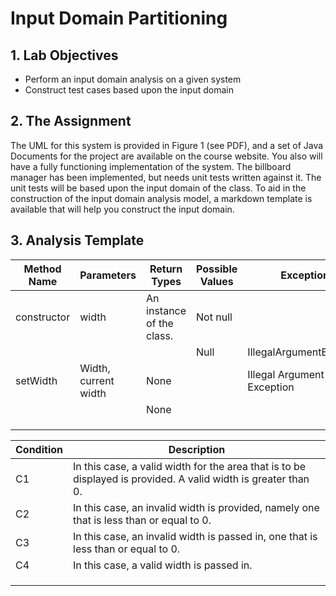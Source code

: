 # Input Domain Partitioning

## 1.	Lab Objectives
 * Perform an input domain analysis on a given system
 * Construct test cases based upon the input domain 

## 2.  The Assignment
The UML for this system is provided in Figure 1 (see PDF), and a set of Java Documents for the project are available on the course website.  You also will have a fully functioning implementation of the system.  The billboard manager has been implemented, but needs unit tests written against it.  The unit tests will be based upon the input domain of the class.  To aid in the construction of the input domain analysis model, a markdown template is available that will help you construct the input domain.


## 3.  Analysis Template
| Method Name | Parameters | Return Types | Possible Values | Exceptions | Condition |
| --- | --- | --- | --- | --- | --- |
| constructor | width | An instance of the class. | Not null |   | C1 |
|   |   |   | Null | IllegalArgumentException | C2 |
| setWidth | Width, current width | None |   | Illegal Argument Exception | C3 |
|   |   | None |   |   | C4 |
| |   |   |   |   |   |
|   |   |   |   |   |   |
|   |   |   |   |   |   |

| Condition | Description |
| --- | --- |
| C1 | In this case, a valid width for the area that is to be displayed is provided.  A valid width is greater than 0. |
| C2 | In this case, an invalid width is provided, namely one that is less than or equal to 0. |
| C3 | In this case, an invalid width is passed in, one that is less than or equal to 0. |
| C4 | In this case, a valid width is passed in. |
|   |   |
|   |   |
|   |   |


